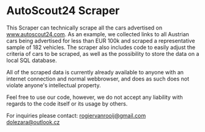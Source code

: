 # AutoScout24 Scraper

This Scraper can technically scrape all the cars advertised on www.autoscout24.com. As an example, we collected links to all
Austrian cars being advertised for less than EUR 100k and scraped a representative sample of 182 vehicles.
The scraper also includes code to easily adjust the criteria of cars to be scraped, as well as the possibility to store the data on a local SQL database.

All of the scraped data is currently already available to anyone with an internet connection and normal webbrowser, and does as such does not violate anyone's intellectual property.

Feel free to use our code, however, we do not accept any liability with regards to the code itself or its usage by others. 

For inquiries please contact:
rogiervanrooij@gmail.com
dolezara@outlook.cz
